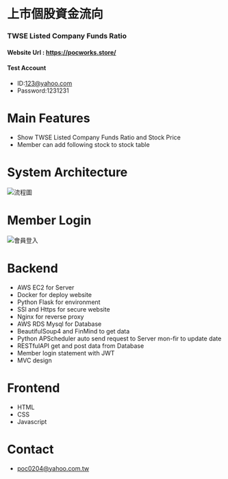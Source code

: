 # 上市個股資金流向
### TWSE Listed Company Funds Ratio
#### Website Url : https://pocworks.store/
#### Test Account
* ID:123@yahoo.com
* Password:1231231
# Main Features
* Show TWSE Listed Company Funds Ratio and Stock Price
* Member can add following stock to stock table 
# System Architecture
![流程圖](https://user-images.githubusercontent.com/93992949/174734841-491acab0-78f4-4980-b382-008c555b9d76.png)
# Member Login
![會員登入](https://user-images.githubusercontent.com/93992949/174734893-3489de2a-bf1f-4900-92ce-df598d92252e.png)
# Backend
* AWS EC2 for Server
* Docker for deploy website
* Python Flask for environment
* SSl and Https for secure website
* Nginx for reverse proxy
* AWS RDS Mysql for Database 
* BeautifulSoup4 and FinMind to get data 
* Python APScheduler auto send request to Server mon-fir to update date
* RESTfulAPI get and post data from Database
* Member login statement with JWT
* MVC design 
# Frontend
* HTML
* CSS
* Javascript
# Contact
* poc0204@yahoo.com.tw
